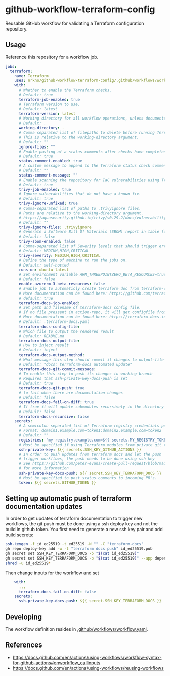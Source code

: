 # github-workflow-terraform-config

Reusable GitHub workflow for validating a Terraform configuration repository.

## Usage

Reference this repository for a workflow job.

```yaml
jobs:
  terraform:
    name: Terraform
    uses: nrkno/github-workflow-terraform-config/.github/workflows/workflow.yaml@v2
    with:
      # Whether to enable the Terraform checks.
      # Default: true
      terraform-job-enabled: true
      # Terraform version to use.
      # Default: latest
      terraform-version: latest
      # Working directory for all workflow operations, unless documented otherwise.
      # Default: .
      working-directory: .
      # Comma separated list of filepaths to delete before running Terraform.
      # This is relative to the working-directory argument.
      # Default: ""
      ignore-files: ""
      # Enable posting of a status comments after checks have completed.
      # Default: true
      status-comment-enabled: true
      # A custom message to append to the Terraform status check comment.
      # Default: ""
      status-comment-message: ""
      # Enable scanning the repository for IaC vulnerabilities using Trivy.
      # Default: true
      trivy-job-enabled: true
      # Ignore vulnerabilities that do not have a known fix.
      # Default: true
      trivy-ignore-unfixed: true
      # Comma-separated list of paths to .trivyignore files.
      # Paths are relative to the working-directory argument.
      # https://aquasecurity.github.io/trivy/v0.29.2/docs/vulnerability/examples/filter/#by-vulnerability-ids
      # Default: ""
      trivy-ignore-files: .trivyignore
      # Generate a Software Bill Of Materials (SBOM) report in table format.
      # Default: false
      trivy-sbom-enabled: false
      # Comma-separated list of Severity levels that should trigger errors.
      # Default: MEDIUM,HIGH,CRITICAL
      trivy-severity: MEDIUM,HIGH,CRITICAL
      # Define the type of machine to run the jobs on.
      # Default: self-hosted
      runs-on: ubuntu-latest
      # Set environment variable ARM_THREEPOINTZERO_BETA_RESOURCES=true when running Terraform.
      # Default: false
      enable-azurerm-3-beta-resources: false
      # Enable job to automaticly create terraform doc from terraform-code
      # More documentation can be found here: https://github.com/terraform-docs/gh-actions#configuration
      # default: true
      terraform-docs-job-enabled:
      # Set path and filename of terraform-docs config file.
      # If no file pressent in action-repo, it will get configfile from this repo
      # More documentation can be found here: https://terraform-docs.io/user-guide/configuration/
      # Default: .terraform-docs.yaml
      terraform-docs-config-file:
      # Which file to output the rendered result
      # Default: README.md
      terraform-docs-output-file:
      # How to inject result
      # Default: inject
      terraform-docs-output-method:
      # What message this step should commit it changes to output-file with
      # Default: "docs: terraform-docs automated update"
      terraform-docs-git-commit-message:
      # To enable this step to push its changes to working-branch
      # Requires that ssh-private-key-docs-push is set
      # Default: true
      terraform-docs-git-push: true
      # to fail when there are documentation changes
      # Default: false
      terraform-docs-fail-on-diff: true
      # If true it will update submodules recursively in the directory modules under working directory
      # Default: false
      terraform-docs-recursive: false
    secrets:
      # A semicolon separated list of Terraform registry credentials per domain.
      # Format: domain1.example.com=token1;domain2.example.com=token2
      # Default: ""
      registries: "my-registry.example.com=${{ secrets.MY_REGISTRY_TOKEN }};second.registry.example.com=${{ secret.SECOND_REGISTRY }}"
      # Must be specified if using Terraform modules from private git repos.
      ssh-private-key: ${{ secrets.SSH_KEY_GITHUB_ACTIONS }}
      # In order to push updates from terraform docs and let the push
      # trigger workflows, the push needs to be done using ssh key
      # See https://github.com/peter-evans/create-pull-request/blob/main/docs/concepts-guidelines.md#triggering-further-workflow-runs
      # for more information
      ssh-private-key-docs-push: ${{ secret.SSH_KEY_TERRAFORM_DOCS }}
      # Must be specified to post status comments to incoming PR's.
      token: ${{ secrets.GITHUB_TOKEN }}
```

## Setting up automatic push of terraform documentation updates

In order to get updates of terraform documentation to trigger new workflows, the
git push must be done using a ssh deploy key and not the build in github token.
You first need to generate a new ssh key pair and add build secrets:
```bash
ssh-keygen -f id_ed25519 -t ed25519 -N "" -C "terraform-docs"
gh repo deploy-key add -w -t "terraform docs push" id_ed25519.pub
gh secret set SSH_KEY_TERRAFORM_DOCS -b "$(cat id_ed25519)"
gh secret set SSH_KEY_TERRAFORM_DOCS -b "$(cat id_ed25519)" --app dependabot
shred -u id_ed25519*
```
Then change inputs for the workflow and set
```yaml
    with:
      ...
      terraform-docs-fail-on-diff: false
    secrets:
      ssh-private-key-docs-push: ${{ secret.SSH_KEY_TERRAFORM_DOCS }}
```

## Developing

The workflow definition resides in [.github/workflows/workflow.yaml](./.github/workflows/workflow.yaml).

## References

- https://docs.github.com/en/actions/using-workflows/workflow-syntax-for-github-actions#onworkflow_callinputs
- https://docs.github.com/en/actions/using-workflows/reusing-workflows
